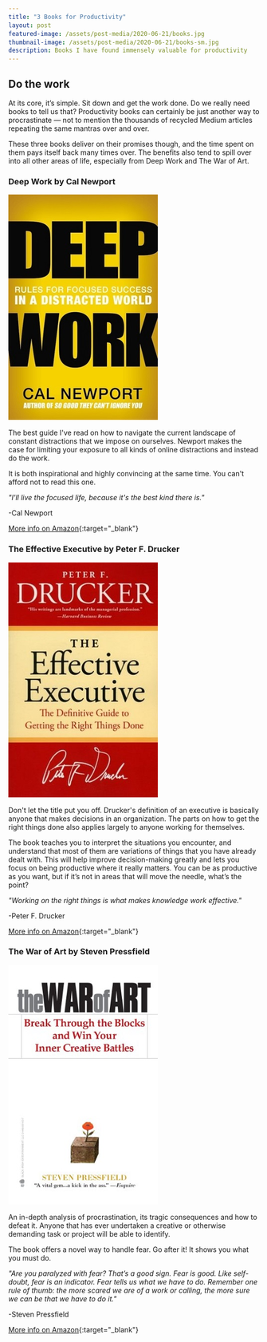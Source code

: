 ```yaml
---
title: "3 Books for Productivity"
layout: post
featured-image: /assets/post-media/2020-06-21/books.jpg
thumbnail-image: /assets/post-media/2020-06-21/books-sm.jpg
description: Books I have found immensely valuable for productivity
---
```


## Do the work

At its core, it’s simple. Sit down and get the work done. Do we really need books to tell us that? Productivity books can certainly be just another way to procrastinate — not to mention the thousands of recycled Medium articles repeating the same mantras over and over.

These three books deliver on their promises though, and the time spent on them pays itself back many times over. The benefits also tend to spill over into all other areas of life, especially from Deep Work and The War of Art.

### Deep Work by Cal Newport

<img class="half-image" src="/assets/post-media/2020-06-21/deepwork.jpg"/>

The best guide I've read on how to navigate the current landscape of constant distractions that we impose on ourselves. Newport makes the case for limiting your exposure to all kinds of online distractions and instead do the work.

It is both inspirational and highly convincing at the same time. You can't afford not to read this one.

<em>"I'll live the focused life, because it's the best kind there is."</em>

-Cal Newport

[More info on Amazon](https://www.amazon.com/gp/product/1455586692/ref=as_li_tl?ie=UTF8&camp=1789&creative=9325&creativeASIN=1455586692&linkCode=as2&tag=journeydev-20&linkId=68ffd1c124c73eb3a191389802c0acfe){:target="\_blank"}

### The Effective Executive by Peter F. Drucker

<img class="half-image" src="/assets/post-media/2020-06-21/effectiveexec.jpg"/>

Don't let the title put you off. Drucker's definition of an executive is basically anyone that makes decisions in an organization. The parts on how to get the right things done also applies largely to anyone working for themselves.

The book teaches you to interpret the situations you encounter, and understand that most of them are variations of things that you have already dealt with. This will help improve decision-making greatly and lets you focus on being productive where it really matters. You can be as productive as you want, but if it’s not in areas that will move the needle, what’s the point?

<em>"Working on the right things is what makes knowledge work effective."</em>

-Peter F. Drucker

[More info on Amazon](https://www.amazon.com/gp/product/0060833459/ref=as_li_tl?ie=UTF8&camp=1789&creative=9325&creativeASIN=0060833459&linkCode=as2&tag=journeydev-20&linkId=df37da6043595f27fcb563d5f3abccfa){:target="\_blank"}

### The War of Art by Steven Pressfield

<img class="half-image" src="/assets/post-media/2020-06-21/warofart.jpg"/>

An in-depth analysis of procrastination, its tragic consequences and how to defeat it. Anyone that has ever undertaken a creative or otherwise demanding task or project will be able to identify.

The book offers a novel way to handle fear. Go after it! It shows you what you must do.

<em>"Are you paralyzed with fear? That’s a good sign. Fear is good. Like self-doubt, fear is an indicator. Fear tells us what we have to do. Remember one rule of thumb: the more scared we are of a work or calling, the more sure we can be that we have to do it."</em>

-Steven Pressfield

[More info on Amazon](https://www.amazon.com/gp/product/1936891026/ref=as_li_tl?ie=UTF8&camp=1789&creative=9325&creativeASIN=1936891026&linkCode=as2&tag=journeydev-20&linkId=d12741664d7c36643f1ddcfeba5985ae){:target="\_blank"}
